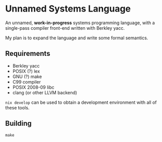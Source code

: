 Unnamed Systems Language
========================

An unnamed, **work-in-progress** systems programming language, with a
single-pass compiler front-end written with Berkley yacc.

My plan is to expand the language and write some formal semantics.

Requirements
------------

- Berkley yacc
- POSIX (?) lex
- GNU (?) make
- C99 compiler
- POSIX 2008-09 libc
- clang (or other LLVM backend)

`nix develop` can be used to obtain a development environment with all
of these tools.

Building
--------

	make
